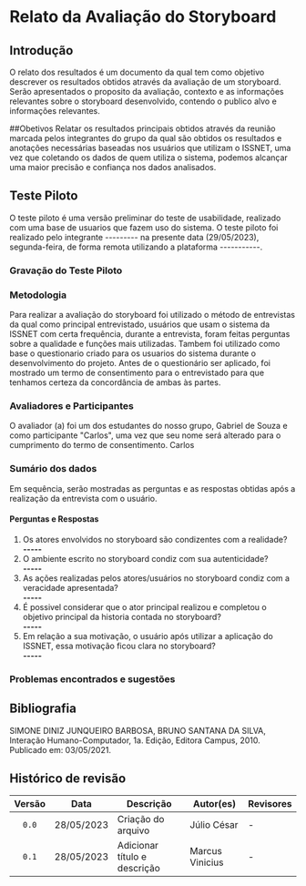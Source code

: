 # Relato da Avaliação do Storyboard

## Introdução

O relato dos resultados é um documento da qual tem como objetivo descrever os resultados obtidos através da avaliação de um storyboard. Serão apresentados o proposito da avaliação, contexto e as informações relevantes sobre o storyboard desenvolvido, contendo o publico alvo e informações relevantes.

##Obetivos
Relatar os resultados principais obtidos através da reunião marcada pelos integrantes do grupo da qual são obtidos os resultados e anotações necessárias baseadas nos usuários que utilizam o ISSNET, uma vez que coletando os dados de quem utiliza o sistema, podemos alcançar uma maior precisão e confiança nos dados analisados.

## Teste Piloto
O teste piloto é uma versão preliminar do teste de usabilidade, realizado com uma base de usuarios que fazem uso do sistema. O teste piloto foi realizado pelo integrante --------- na presente data (29/05/2023), segunda-feira, de forma remota utilizando a plataforma -----------.

### Gravação do Teste Piloto

### Metodologia
Para realizar a avaliação do storyboard foi utilizado o método de entrevistas da qual como principal entrevistado, usuários que usam o sistema da ISSNET com certa frequência, durante a entrevista, foram feitas perguntas sobre a qualidade e funções mais utilizadas. Tambem foi utilizado como base o questionario criado para os usuarios do sistema durante o desenvolvimento do projeto.
Antes de o questionário ser aplicado, foi mostrado um termo de consentimento para o entrevistado para que tenhamos certeza da concordância de ambas às partes.

### Avaliadores e Participantes
O avaliador (a) foi um dos estudantes do nosso grupo, Gabriel de Souza e como participante "Carlos", uma vez que seu nome será alterado para o cumprimento do termo de consentimento. Carlos 

### Sumário dos dados
Em sequência, serão mostradas as perguntas e as respostas obtidas após a realização da entrevista com o usuário.

#### Perguntas e Respostas
<ol>
<li> Os atores envolvidos no storyboard são condizentes com a realidade?
    <br/> <b>----- </b>
</li>
<li> O ambiente escrito no storyboard condiz com sua autenticidade?
    <br/> <b>----- </b>
</li>
<li> As ações realizadas pelos atores/usuários no storyboard condiz com a veracidade apresentada?
    <br/> <b>----- </b>
</li>
<li> É possivel considerar que o ator principal realizou e completou o objetivo principal da historia contada no storyboard?
    <br/> <b>----- </b>
</li>
<li>Em relação a sua motivação, o usuário após utilizar a aplicação do ISSNET, essa motivação ficou clara no storyboard?
    <br/> <b>----- </b>
</ol>

### Problemas encontrados e sugestões








<!-- ## Referências -->
<!-- FONTES CITADAS UTILIZADAS PARA EMBASAR O TEXTO. REMOVER CASO NÃO HOUVER  -->

## Bibliografia
<!-- FONTES CONSULTADAS DURANTE A ELABORAÇÃO DO TEXTO, CITADAS OU NÃO. REMOVER CASO NÃO HOUVER -->
SIMONE DINIZ JUNQUEIRO BARBOSA, BRUNO SANTANA DA SILVA, Interação Humano-Computador, 1a.
Edição, Editora Campus, 2010. Publicado em: 03/05/2021.

## Histórico de revisão

| Versão     | Data        | Descrição                                 | Autor(es)       | Revisores       |
| :--------: | :---------: | ----------------------------------------- | --------------- | --------------- |
| `0.0`      | 28/05/2023  | Criação do arquivo                        | Júlio César     | - |
| `0.1`      | 28/05/2023  | Adicionar título e descrição              | Marcus Vinicius | - |
